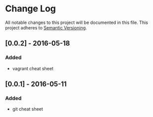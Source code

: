 # Change Log
All notable changes to this project will be documented in this file.
This project adheres to [Semantic Versioning](http://semver.org/).

## [0.0.2] - 2016-05-18
### Added
* vagrant cheat sheet

## [0.0.1] - 2016-05-11
### Added
* git cheat sheet
